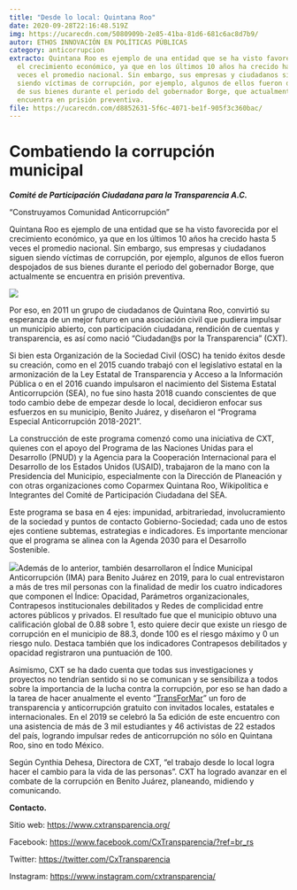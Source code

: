 ```yaml
---
title: "Desde lo local: Quintana Roo"
date: 2020-09-28T22:16:48.519Z
img: https://ucarecdn.com/5080909b-2e85-41ba-81d6-681c6ac8d7b9/
autor: ETHOS INNOVACIÓN EN POLÍTICAS PÚBLICAS
category: anticorrupcion
extracto: Quintana Roo es ejemplo de una entidad que se ha visto favorecida por
  el crecimiento económico, ya que en los últimos 10 años ha crecido hasta 5
  veces el promedio nacional. Sin embargo, sus empresas y ciudadanos siguen
  siendo víctimas de corrupción, por ejemplo, algunos de ellos fueron despojados
  de sus bienes durante el periodo del gobernador Borge, que actualmente se
  encuentra en prisión preventiva.
file: https://ucarecdn.com/d8852631-5f6c-4071-be1f-905f3c360bac/
---
```

<!--StartFragment-->

# Combatiendo la corrupción municipal

[](https://www.ethos.org.mx/wp-content/uploads/2020/09/image0-1-e1604434471390.png)***Comité de Participación Ciudadana para la Transparencia A.C.***

“Construyamos Comunidad Anticorrupción”

Quintana Roo es ejemplo de una entidad que se ha visto favorecida por el crecimiento económico, ya que en los últimos 10 años ha crecido hasta 5 veces el promedio nacional. Sin embargo, sus empresas y ciudadanos siguen siendo víctimas de corrupción, por ejemplo, algunos de ellos fueron despojados de sus bienes durante el periodo del gobernador Borge, que actualmente se encuentra en prisión preventiva.

[![](https://www.ethos.org.mx/wp-content/uploads/2020/09/09.05-Transformar2019-4266-scaled-e1604434959561.jpg)](https://www.ethos.org.mx/wp-content/uploads/2020/09/09.05-Transformar2019-4266-scaled-e1604434959561.jpg)

Por eso, en 2011 un grupo de ciudadanos de Quintana Roo, convirtió su esperanza de un mejor futuro en una asociación civil que pudiera impulsar un municipio abierto, con participación ciudadana, rendición de cuentas y transparencia, es así como nació “Ciudadan@s por la Transparencia” (CXT).

Si bien esta Organización de la Sociedad Civil (OSC) ha tenido éxitos desde su creación, como en el 2015 cuando trabajó con el legislativo estatal en la armonización de la Ley Estatal de Transparencia y Acceso a la Información Pública o en el 2016 cuando impulsaron el nacimiento del Sistema Estatal Anticorrupción (SEA), no fue sino hasta 2018 cuando conscientes de que todo cambio debe de empezar desde lo local, decidieron enfocar sus esfuerzos en su municipio, Benito Juárez, y diseñaron el “Programa Especial Anticorrupción 2018-2021”.

La construcción de este programa comenzó como una iniciativa de CXT, quienes con el apoyo del Programa de las Naciones Unidas para el Desarrollo (PNUD) y la Agencia para la Cooperación Internacional para el Desarrollo de los Estados Unidos (USAID), trabajaron de la mano con la Presidencia del Municipio, especialmente con la Dirección de Planeación y con otras organizaciones como Coparmex Quintana Roo, Wikipolítica e Integrantes del Comité de Participación Ciudadana del SEA. 

Este programa se basa en 4 ejes: impunidad, arbitrariedad, involucramiento de la sociedad y puntos de contacto Gobierno-Sociedad; cada uno de estos ejes contiene subtemas, estrategias e indicadores. Es importante mencionar que el programa se alinea con la Agenda 2030 para el Desarrollo Sostenible.

[![](https://www.ethos.org.mx/wp-content/uploads/2020/09/09.05-Transformar2019-Taller-4666-scaled-e1604435001384.jpg)](https://www.ethos.org.mx/wp-content/uploads/2020/09/09.05-Transformar2019-Taller-4666-scaled-e1604435001384.jpg)Además de lo anterior, también desarrollaron el Índice Municipal Anticorrupción (IMA) para Benito Juárez en 2019, para lo cual entrevistaron a más de tres mil personas con la finalidad de medir los cuatro indicadores que componen el Índice: Opacidad, Parámetros organizacionales, Contrapesos institucionales debilitados y Redes de complicidad entre actores públicos y privados. El resultado fue que el municipio obtuvo una calificación global de 0.88 sobre 1, esto quiere decir que existe un riesgo de corrupción en el municipio de 88.3, donde 100 es el riesgo máximo y 0 un riesgo nulo. Destaca también que los indicadores Contrapesos debilitados y opacidad registraron una puntuación de 100.

Asimismo, CXT se ha dado cuenta que todas sus investigaciones y proyectos no tendrían sentido si no se comunican y se sensibiliza a todos sobre la importancia de la lucha contra la corrupción, por eso se han dado a la tarea de hacer anualmente el evento “[TransForMar](http://cxtransformar.com/)” un foro de transparencia y anticorrupción gratuito con invitados locales, estatales e internacionales. En el 2019 se celebró la 5a edición de este encuentro con una asistencia de más de 3 mil estudiantes y 46 activistas de 22 estados del país, logrando impulsar redes de anticorrupción no sólo en Quintana Roo, sino en todo México.

Según Cynthia Dehesa, Directora de CXT, “el trabajo desde lo local logra hacer el cambio para la vida de las personas”. CXT ha logrado avanzar en el combate de la corrupción en Benito Juárez, planeando, midiendo y comunicando. 

**Contacto.**

Sitio web: <https://www.cxtransparencia.org/>

Facebook: <https://www.facebook.com/CxTransparencia/?ref=br_rs>

Twitter: <https://twitter.com/CxTransparencia>

Instagram: <https://www.instagram.com/cxtransparencia/>

<!--EndFragment-->
